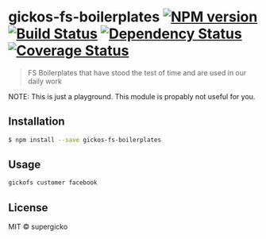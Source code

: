 # gickos-fs-boilerplates [![NPM version][npm-image]][npm-url] [![Build Status][travis-image]][travis-url] [![Dependency Status][daviddm-image]][daviddm-url] [![Coverage Status](https://coveralls.io/repos/github/supergicko/gickos-fs-boilerplates/badge.svg?branch=master)](https://coveralls.io/github/supergicko/gickos-fs-boilerplates?branch=master)
> FS Boilerplates that have stood the test of time and are used in our daily work

NOTE: This is just a playground. This module is propably not useful for you.

## Installation

```sh
$ npm install --save gickos-fs-boilerplates
```

## Usage

```sh
gickofs customer facebook
```
## License

MIT © supergicko


[npm-image]: https://badge.fury.io/js/gickos-fs-boilerplates.svg
[npm-url]: https://npmjs.org/package/gickos-fs-boilerplates
[travis-image]: https://travis-ci.org/supergicko/gickos-fs-boilerplates.svg?branch=master
[travis-url]: https://travis-ci.org/supergicko/gickos-fs-boilerplates
[daviddm-image]: https://david-dm.org/supergicko/gickos-fs-boilerplates.svg?theme=shields.io
[daviddm-url]: https://david-dm.org/supergicko/gickos-fs-boilerplates
[coveralls-image]: https://coveralls.io/repos/supergicko/gickos-fs-boilerplates/badge.svg
[coveralls-url]: https://coveralls.io/r/supergicko/gickos-fs-boilerplates
